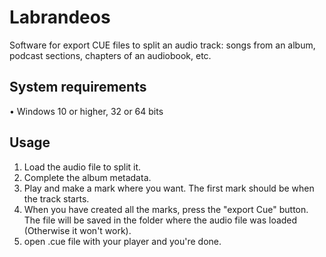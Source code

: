 # Labrandeos
Software for export CUE files to split an audio track: songs from an album, podcast sections, chapters of an audiobook, etc.

## System requirements 
• Windows 10 or higher, 32 or 64 bits

## Usage
1. Load the audio file to split it.
2. Complete the album metadata.
3. Play and make a mark where you want. The first mark should be when the track starts.
4. When you have created all the marks, press the "export Cue" button. The file will be saved in the folder where the audio file was loaded (Otherwise it won't work).
5. open .cue file with your player and you're done.

